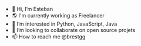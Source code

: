 - 👋 Hi, I’m Esteban
- 🌎 I'm currently working as Freelancer
- 👀 I’m interested in Python, JavaScript, Java
- 💞️ I’m looking to collaborate on open source projets
- 📫 How to reach me @brestgg

<!---
esteban-brest/esteban-brest is a ✨ special ✨ repository because its `README.md` (this file) appears on your GitHub profile.
You can click the Preview link to take a look at your changes.
--->
